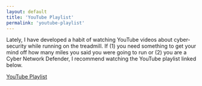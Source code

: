 ```yaml
---
layout: default
title: 'YouTube Playlist'
permalink: 'youtube-playlist'
---
```


Lately, I have developed a habit of watching YouTube videos about cyber-security while running on the treadmill. If (1) you need something to get your mind off how many miles you said you were going to run or (2) you are a Cyber Network Defender, I recommend watching the YouTube playlist linked below. 

[YouTube Playlist](https://youtube.com/playlist?list=PLrbp84dkrk142C7Lta8wWuG3lb93r2wR8)
